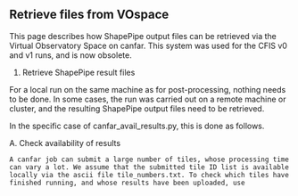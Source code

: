## Retrieve files from VOspace

This page describes how ShapePipe output files can be retrieved via the Virtual Observatory Space
on canfar. This system was used for the CFIS v0 and v1 runs, and is now obsolete.

1. Retrieve ShapePipe result files 

  For a local run on the same machine as for post-processing, nothing needs to be done. In some cases, the run was carried out on a remote machine or cluster, and the resulting ShapePipe output files need to be retrieved.

  In the specific case of canfar_avail_results.py, this is done as follows.

  A. Check availability of results

    A canfar job can submit a large number of tiles, whose processing time can vary a lot. We assume that the submitted tile ID list is available locally via the ascii file tile_numbers.txt. To check which tiles have finished running, and whose results have been uploaded, use

